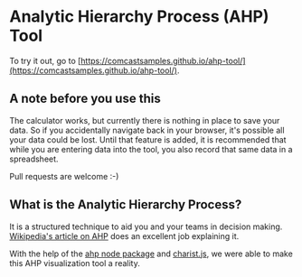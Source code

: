 # Analytic Hierarchy Process (AHP) Tool

To try it out, go to [https://comcastsamples.github.io/ahp-tool/](https://comcastsamples.github.io/ahp-tool/).

## A note before you use this

The calculator works, but currently there is nothing in place to save your data. So if you accidentally navigate back in your browser, it's possible all your data could be lost. Until that feature is added, it is recommended that while you are entering data into the tool, you also record that same data in a spreadsheet.

Pull requests are welcome :-)

## What is the Analytic Hierarchy Process?

It is a structured technique to aid you and your teams in decision making. [Wikipedia's article on AHP](https://en.wikipedia.org/wiki/Analytic_hierarchy_process) does an excellent job explaining it.

With the help of the [ahp node package](https://www.npmjs.com/package/ahp) and [charist.js](https://gionkunz.github.io/chartist-js/), we were able to make this AHP visualization tool a reality.
